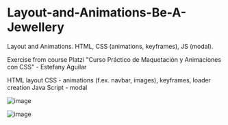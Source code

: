 # Layout-and-Animations-Be-A-Jewellery

Layout and Animations. 
HTML, CSS (animations, keyframes), JS (modal).

Exercise from course Platzi "Curso Práctico de Maquetación y Animaciones con CSS" - Estefany Aguilar

HTML  layout
CSS - animations (f.ex. navbar, images), keyframes, loader creation
Java Script  - modal

![image](https://user-images.githubusercontent.com/29733041/164416347-3902a7dc-a293-4e9c-8217-17a799a10716.png)

![image](https://user-images.githubusercontent.com/29733041/164416522-34af7f28-5117-4536-94cb-30f0377042cb.png)


